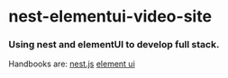 # nest-elementui-video-site
### Using nest and elementUI to develop full stack.

Handbooks are:
[nest.js](https://docs.nestjs.com/)
[element ui](https://element.eleme.cn/#/zh-CN/component/installation)
